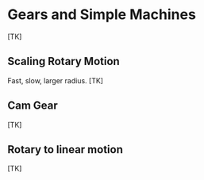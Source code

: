 
# Gears and Simple Machines
[TK]

## Scaling Rotary Motion
Fast, slow, larger radius.
[TK]

## Cam Gear
[TK]

## Rotary to linear motion
[TK]